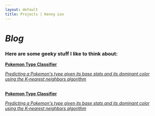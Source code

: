 ```yaml
---
layout: default
title: Projects | Kenny Lov
---
```

<style> 
nav ul li:nth-child(3) a{
 color: black; 
 text-decoration:underline;
 text-decoration-color:black;
}

</style>

<link rel="stylesheet" type="text/css" href="/css/projects_index.css">

# *Blog*
### Here are some geeky stuff I like to think about:


<a href = "/projects/pokemon_classifier"> 
  <div class = "item-card"> 
   <b>Pokemon Type Classifier</b>
   <p><i>Predicting a Pokemon's type given its base stats and its dominant color using the K-nearest neighbors algorithm</i>
   </p>
  </div> 
</a>
<br>
 
 
<a href = "/projects/pokemon_classifier"> 
 <div class = "item-card" markdown = "1"> 
  <b>Pokemon Type Classifier</b>
  <p><i>Predicting a Pokemon's type given its base stats and its dominant color using the K-nearest neighbors algorithm</i>
  </p>
 </div>
</a>
<br>
 

